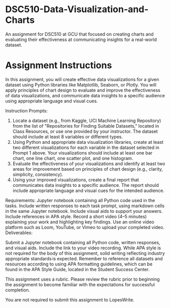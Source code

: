 # DSC510-Data-Visualization-and-Charts
 An assignment for DSC510 at GCU that focused on creating charts and evaluating their effectiveness at communicating insights for a real-world dataset.

# Assignment Instructions
In this assignment, you will create effective data visualizations for a given dataset using Python libraries like Matplotlib, Seaborn, or Plotly. You will apply principles of chart design to evaluate and improve the effectiveness of data visualizations, and communicate data insights to a specific audience using appropriate language and visual cues.

Instruction Prompts:

1. Locate a dataset (e.g., from Kaggle, UCI Machine Learning Repository) from the list of "Repositories for Finding Suitable Datasets," located in Class Resources, or use one provided by your instructor. The dataset should include at least 8 variables or different types.
2. Using Python and appropriate data visualization libraries, create at least two different visualizations for each variable in the dataset selected in Prompt 1 above. Your visualizations should include at least one bar chart, one line chart, one scatter plot, and one histogram.
3. Evaluate the effectiveness of your visualizations and identify at least two areas for improvement based on principles of chart design (e.g., clarity, simplicity, consistency).
4. Using your improved visualizations, create a final report that communicates data insights to a specific audience. The report should include appropriate language and visual cues for the intended audience.

Requirements:
Jupyter notebook containing all Python code used in the tasks.
Include written responses to each task prompt, using markdown cells in the same Jupyter notebook.
Include visual aids to support your answers.
Include references in APA style.
Record a short video (4–5 minutes) explaining your work and highlighting key findings. Use an online video platform such as Loom, YouTube, or Vimeo to upload your completed video.
Deliverables:

Submit a Jupyter notebook containing all Python code, written responses, and visual aids.
Include the link to your video recording.
While APA style is not required for the body of this assignment, solid writing reflecting industry appropriate standards is expected. Remember to reference all datasets and resources according to using APA formatting guidelines, which can be found in the APA Style Guide, located in the Student Success Center.

This assignment uses a rubric. Please review the rubric prior to beginning the assignment to become familiar with the expectations for successful completion.

You are not required to submit this assignment to LopesWrite.
